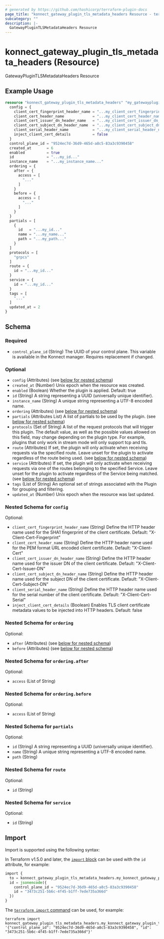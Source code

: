 ```yaml
---
# generated by https://github.com/hashicorp/terraform-plugin-docs
page_title: "konnect_gateway_plugin_tls_metadata_headers Resource - terraform-provider-konnect"
subcategory: ""
description: |-
  GatewayPluginTLSMetadataHeaders Resource
---
```


# konnect_gateway_plugin_tls_metadata_headers (Resource)

GatewayPluginTLSMetadataHeaders Resource

## Example Usage

```terraform
resource "konnect_gateway_plugin_tls_metadata_headers" "my_gatewayplugintlsmetadataheaders" {
  config = {
    client_cert_fingerprint_header_name = "...my_client_cert_fingerprint_header_name..."
    client_cert_header_name             = "...my_client_cert_header_name..."
    client_cert_issuer_dn_header_name   = "...my_client_cert_issuer_dn_header_name..."
    client_cert_subject_dn_header_name  = "...my_client_cert_subject_dn_header_name..."
    client_serial_header_name           = "...my_client_serial_header_name..."
    inject_client_cert_details          = false
  }
  control_plane_id = "9524ec7d-36d9-465d-a8c5-83a3c9390458"
  created_at       = 6
  enabled          = true
  id               = "...my_id..."
  instance_name    = "...my_instance_name..."
  ordering = {
    after = {
      access = [
        "..."
      ]
    }
    before = {
      access = [
        "..."
      ]
    }
  }
  partials = [
    {
      id   = "...my_id..."
      name = "...my_name..."
      path = "...my_path..."
    }
  ]
  protocols = [
    "grpcs"
  ]
  route = {
    id = "...my_id..."
  }
  service = {
    id = "...my_id..."
  }
  tags = [
    "..."
  ]
  updated_at = 2
}
```

<!-- schema generated by tfplugindocs -->
## Schema

### Required

- `control_plane_id` (String) The UUID of your control plane. This variable is available in the Konnect manager. Requires replacement if changed.

### Optional

- `config` (Attributes) (see [below for nested schema](#nestedatt--config))
- `created_at` (Number) Unix epoch when the resource was created.
- `enabled` (Boolean) Whether the plugin is applied. Default: true
- `id` (String) A string representing a UUID (universally unique identifier).
- `instance_name` (String) A unique string representing a UTF-8 encoded name.
- `ordering` (Attributes) (see [below for nested schema](#nestedatt--ordering))
- `partials` (Attributes List) A list of partials to be used by the plugin. (see [below for nested schema](#nestedatt--partials))
- `protocols` (Set of String) A list of the request protocols that will trigger this plugin. The default value, as well as the possible values allowed on this field, may change depending on the plugin type. For example, plugins that only work in stream mode will only support tcp and tls.
- `route` (Attributes) If set, the plugin will only activate when receiving requests via the specified route. Leave unset for the plugin to activate regardless of the route being used. (see [below for nested schema](#nestedatt--route))
- `service` (Attributes) If set, the plugin will only activate when receiving requests via one of the routes belonging to the specified Service. Leave unset for the plugin to activate regardless of the Service being matched. (see [below for nested schema](#nestedatt--service))
- `tags` (List of String) An optional set of strings associated with the Plugin for grouping and filtering.
- `updated_at` (Number) Unix epoch when the resource was last updated.

<a id="nestedatt--config"></a>
### Nested Schema for `config`

Optional:

- `client_cert_fingerprint_header_name` (String) Define the HTTP header name used for the SHA1 fingerprint of the client certificate. Default: "X-Client-Cert-Fingerprint"
- `client_cert_header_name` (String) Define the HTTP header name used for the PEM format URL encoded client certificate. Default: "X-Client-Cert"
- `client_cert_issuer_dn_header_name` (String) Define the HTTP header name used for the issuer DN of the client certificate. Default: "X-Client-Cert-Issuer-DN"
- `client_cert_subject_dn_header_name` (String) Define the HTTP header name used for the subject DN of the client certificate. Default: "X-Client-Cert-Subject-DN"
- `client_serial_header_name` (String) Define the HTTP header name used for the serial number of the client certificate. Default: "X-Client-Cert-Serial"
- `inject_client_cert_details` (Boolean) Enables TLS client certificate metadata values to be injected into HTTP headers. Default: false


<a id="nestedatt--ordering"></a>
### Nested Schema for `ordering`

Optional:

- `after` (Attributes) (see [below for nested schema](#nestedatt--ordering--after))
- `before` (Attributes) (see [below for nested schema](#nestedatt--ordering--before))

<a id="nestedatt--ordering--after"></a>
### Nested Schema for `ordering.after`

Optional:

- `access` (List of String)


<a id="nestedatt--ordering--before"></a>
### Nested Schema for `ordering.before`

Optional:

- `access` (List of String)



<a id="nestedatt--partials"></a>
### Nested Schema for `partials`

Optional:

- `id` (String) A string representing a UUID (universally unique identifier).
- `name` (String) A unique string representing a UTF-8 encoded name.
- `path` (String)


<a id="nestedatt--route"></a>
### Nested Schema for `route`

Optional:

- `id` (String)


<a id="nestedatt--service"></a>
### Nested Schema for `service`

Optional:

- `id` (String)

## Import

Import is supported using the following syntax:

In Terraform v1.5.0 and later, the [`import` block](https://developer.hashicorp.com/terraform/language/import) can be used with the `id` attribute, for example:

```terraform
import {
  to = konnect_gateway_plugin_tls_metadata_headers.my_konnect_gateway_plugin_tls_metadata_headers
  id = jsonencode({
    control_plane_id = "9524ec7d-36d9-465d-a8c5-83a3c9390458"
    id = "3473c251-5b6c-4f45-b1ff-7ede735a366d"
  })
}
```

The [`terraform import` command](https://developer.hashicorp.com/terraform/cli/commands/import) can be used, for example:

```shell
terraform import konnect_gateway_plugin_tls_metadata_headers.my_konnect_gateway_plugin_tls_metadata_headers '{"control_plane_id": "9524ec7d-36d9-465d-a8c5-83a3c9390458", "id": "3473c251-5b6c-4f45-b1ff-7ede735a366d"}'
```
